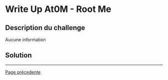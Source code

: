 # Write Up At0M - Root Me

## Description du challenge

Aucune information 

## Solution

-------------
[Page précedente](https://marc-emmanuel9.github.io/Root%20Me/)